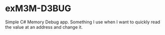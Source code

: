 # exM3M-D3BUG
Simple C# Memory Debug app. Something I use when I want to quickly read the value at an address and change it.
